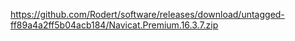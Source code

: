 <!--
 * @Author: JavaPub
 * @Date: 2024-05-25 14:56:31
 * @LastEditors: your name
 * @LastEditTime: 2024-05-25 14:56:34
 * @Description: Here is the JavaPub code base. Search JavaPub on the whole web.
 * @FilePath: \software\navicat\16.3.7\readme.md
-->
https://github.com/Rodert/software/releases/download/untagged-ff89a4a2ff5b04acb184/Navicat.Premium.16.3.7.zip